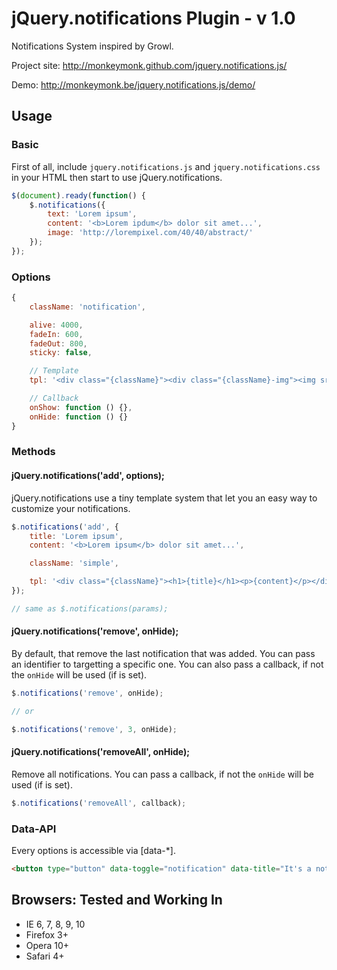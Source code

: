 jQuery.notifications Plugin - v 1.0
==================

Notifications System inspired by Growl.

Project site: http://monkeymonk.github.com/jquery.notifications.js/

Demo: http://monkeymonk.be/jquery.notifications.js/demo/


## Usage

### Basic

First of all, include `jquery.notifications.js` and `jquery.notifications.css` in your HTML then start to use jQuery.notifications.

``` javascript
$(document).ready(function() {
    $.notifications({
        text: 'Lorem ipsum',
        content: '<b>Lorem ipdum</b> dolor sit amet...',
        image: 'http://lorempixel.com/40/40/abstract/'
    });
});
```

### Options

``` javascript
{
    className: 'notification',

    alive: 4000,
    fadeIn: 600,
    fadeOut: 800,
    sticky: false,

    // Template
    tpl: '<div class="{className}"><div class="{className}-img"><img src="{image}" alt="" /></div><div class="{className}-content"><div class="{className}-title">{title}</div>{content}</div></div>',

    // Callback
    onShow: function () {},
    onHide: function () {}
}
```

### Methods

#### jQuery.notifications('add', options);

jQuery.notifications use a tiny template system that let you an easy way to customize your notifications.

``` javascript
$.notifications('add', {
    title: 'Lorem ipsum',
    content: '<b>Lorem ipsum</b> dolor sit amet...',

    className: 'simple',

    tpl: '<div class="{className}"><h1>{title}</h1><p>{content}</p></div>'
});

// same as $.notifications(params);

```

#### jQuery.notifications('remove', onHide);

By default, that remove the last notification that was added.
You can pass an identifier to targetting a specific one.
You can also pass a callback, if not the `onHide` will be used (if is set).

``` javascript
$.notifications('remove', onHide);

// or

$.notifications('remove', 3, onHide);

```

#### jQuery.notifications('removeAll', onHide);

Remove all notifications.
You can pass a callback, if not the `onHide` will be used (if is set).

``` javascript
$.notifications('removeAll', callback);

```

### Data-API
Every options is accessible via [data-*].

``` html
<button type="button" data-toggle="notification" data-title="It's a notification" data-content="With <b>awesome content</b>">Toggle notification</button>
```


## Browsers: Tested and Working In

- IE 6, 7, 8, 9, 10
- Firefox 3+
- Opera 10+
- Safari 4+

